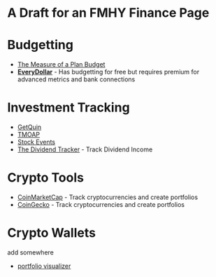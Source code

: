 # A Draft for an FMHY Finance Page

# Budgetting
* [The Measure of a Plan Budget](https://themeasureofaplan.com/budget-tracking-tool/)
* **[EveryDollar](https://everydollar.com)** - Has budgetting for free but requires premium for advanced metrics and bank connections 


# Investment Tracking
* [GetQuin](https://getquin.com)
* [TMOAP](https://themeasureofaplan.com/investment-portfolio-tracker/)
* [Stock Events](https://stockevents.app/en)
* [The Dividend Tracker](https://thedividendtracker.com) - Track Dividend Income


# Crypto Tools
* [CoinMarketCap](https://coinmarketcap.com) - Track cryptocurrencies and create portfolios
* [CoinGecko](https://coingecko.com) - Track cryptocurrencies and create portfolios

# Crypto Wallets

add somewhere
* [portfolio visualizer](https://portfoliovisualizer.com)
